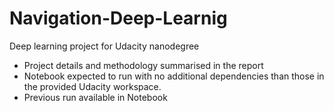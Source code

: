 # Navigation-Deep-Learnig
Deep learning project for Udacity nanodegree

* Project details and methodology summarised in the report
* Notebook expected to run with no additional dependencies than those in the provided Udacity workspace.
* Previous run available in Notebook
